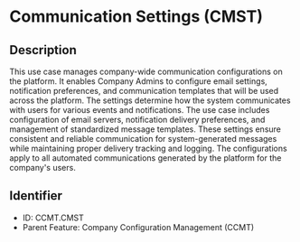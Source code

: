 # Communication Settings (CMST)

## Description
This use case manages company-wide communication configurations on the platform. It enables Company Admins to configure email settings, notification preferences, and communication templates that will be used across the platform. The settings determine how the system communicates with users for various events and notifications. The use case includes configuration of email servers, notification delivery preferences, and management of standardized message templates. These settings ensure consistent and reliable communication for system-generated messages while maintaining proper delivery tracking and logging. The configurations apply to all automated communications generated by the platform for the company's users.

## Identifier
- ID: CCMT.CMST
- Parent Feature: Company Configuration Management (CCMT)